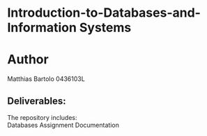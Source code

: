 # Introduction-to-Databases-and-Information Systems
 
# Author
Matthias Bartolo 0436103L

## Deliverables:
The repository includes:<br />
Databases Assignment Documentation<br />
